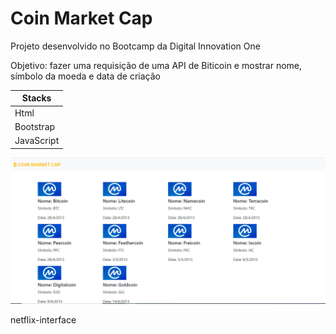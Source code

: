 # Coin Market Cap

Projeto desenvolvido no Bootcamp da Digital Innovation One

Objetivo: fazer uma requisição de uma API de Biticoin e mostrar nome, símbolo da moeda e data de criação

| Stacks     |
|------------|
| Html       |
| Bootstrap  |
| JavaScript |

![foto do site Coin Market Cap](coinMarket.png)



netflix-interface
